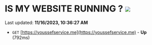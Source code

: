 # IS MY WEBSITE RUNNING ? [![](https://img.shields.io/static/v1?label=Sponsor&message=%E2%9D%A4&logo=GitHub&color=%23fe8e86)](https://github.com/sponsors/<username>)

Last updated: **11/16/2023, 10:36:27 AM**

- `GET` [https://youssefservice.me](https://youssefservice.me) - **Up** (792ms)

